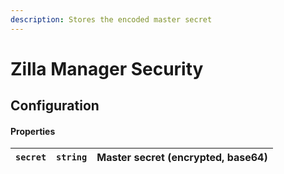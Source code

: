 ```yaml
---
description: Stores the encoded master secret
---
```


# Zilla Manager Security

## Configuration

#### Properties

| `secret` | `string` | Master secret (encrypted, base64) |
| -------- | -------- | --------------------------------- |
